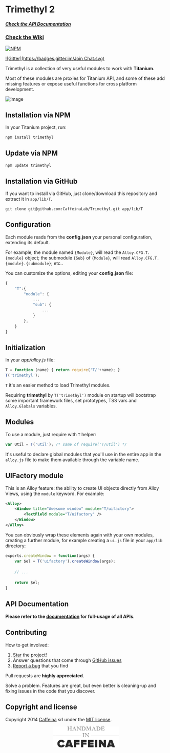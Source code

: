 # Trimethyl 2

##### [Check the API Documentation](http://caffeinalab.github.io/Trimethyl/)

### [Check the Wiki](https://github.com/CaffeinaLab/Trimethyl/wiki)

[![NPM](https://nodei.co/npm/ti18nxmlcsv.png)](https://npmjs.org/package/ti18nxmlcsv)

[![Gitter](https://badges.gitter.im/Join Chat.svg)](https://gitter.im/CaffeinaLab/Trimethyl?utm_source=badge&utm_medium=badge&utm_campaign=pr-badge&utm_content=badge)

Trimethyl is a collection of very useful modules to work with **Titanium**.

Most of these modules are proxies for Titanium API, and some of these add missing features or expose useful functions for cross platform development.

![image](http://f.cl.ly/items/3l1F2O1E0O1s0V38402p/trimelogo.png)


## Installation via NPM

In your Titanium project, run:

```
npm install trimethyl
```

## Update via NPM

```
npm update trimethyl
```

## Installation via GitHub

If you want to install via GitHub, just clone/download this repository and extract it in `app/lib/T`.

```
git clone git@github.com:CaffeinaLab/Trimethyl.git app/lib/T
```

## Configuration

Each module reads from the **config.json** your personal configuration, extending its default.

For example, the module named `{Module}`, will read the `Alloy.CFG.T.{module}` object; the submodule `{Sub}` of `{Module}`, will read `Alloy.CFG.T.{module}.{submodule}`; etc..

You can customize the options, editing your **config.json** file:

```javascript
{ 
	"T":{
		"module": {
			...
			"sub": {
				...
			}
		},
	}
}
```

## Initialization

In your *app/alloy.js* file:

```javascript
T = function (name) { return require('T/'+name); }
T('trimethyl');
```

`T` it's an easier method to load Trimethyl modules.

Requiring **trimethyl** by `T('trimethyl')` module on startup will bootstrap some important framework files, set prototypes, TSS vars and `Alloy.Globals` variables.

## Modules

To use a module, just require with `T` helper:

```javascript
var Util = T('util'); /* same of require('T/util') */
```

It's useful to declare global modules that you'll use in the entire app in the `alloy.js` file to make them available through the variable name.

## UIFactory module

This is an Alloy feature: the ability to create UI objects directly from Alloy Views, using the `module` keyword. For example:

```xml
<Alloy>
	<Window title="Awesome window" module="T/uifactory">
		<TextField module="T/uifactory" />
	</Window>
</Alloy>
```

You can obviously wrap these elements again with your own modules, creating a further module, for example creating a `ui.js` file in your `app/lib` directory:

```js
exports.createWindow = function(args) {
	var $el = T('uifactory').createWindow(args);

	// ...

	return $el;
}
```

## API Documentation

**Please refer to the [documentation](http://caffeinalab.github.io/Trimethyl/) for full-usage of all APIs**.

## Contributing

How to get involved:

1. [Star](https://github.com/CaffeinaLab/Trimethyl/stargazers) the project!
2. Answer questions that come through [GitHub issues](https://github.com/CaffeinaLab/Trimethyl/issues?state=open)
3. [Report a bug](https://github.com/CaffeinaLab/Trimethyl/issues/new) that you find

Pull requests are **highly appreciated**.

Solve a problem. Features are great, but even better is cleaning-up and fixing issues in the code that you discover.

## Copyright and license

Copyright 2014 [Caffeina](http://caffeina.co) srl under the [MIT license](LICENSE.md).

<p align="center"><a href="http://caffeina.co" target="_blank" title="Caffeina - Ideas Never Sleep"><img src="https://github.com/CaffeinaLab/BrandResources/blob/master/caffeina-handmade.png?raw=true" align="center" height="65"></a></p>
